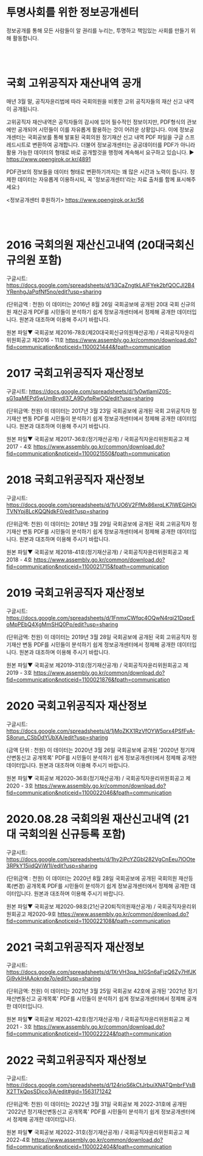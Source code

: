 # 투명사회를 위한 정보공개센터
정보공개를 통해 모든 사람들이 알 권리를 누리는, 투명하고 책임있는 사회를 만들기 위해 활동합니다.  

<br></br>

# 국회 고위공직자 재산내역 공개
매년 3월 말, 공직자윤리법에 따라 국회의원을 비롯한 고위 공직자들의 재산 신고 내역이 공개됩니다. 

고위공직자 재산내역은 공직자들의 감시에 있어 필수적인 정보이지만, PDF형식의 관보에만 공개되어 시민들이 이를 자유롭게 활용하는 것이 어려운 상황입니다.
이에 정보공개센터는 국회공보를 통해 발표된 국회의원 정기재산 신고 내역 PDF 파일을 구글 스프레드시트로 변환하여 공개합니다. 
더불어 정보공개센터는 공공데이터를 PDF가 아니라 활용 가능한 데이터의 형태로 바로 공개할것을 행정에 계속해서 요구하고 있습니다. 
▶ https://www.opengirok.or.kr/4891

PDF관보의 정보들을 데이터 형태로 변환하기까지는 꽤 많은 시간과 노력이 듭니다. 정제한 데이터는 자유롭게 이용하시되, 꼭 '정보공개센터'라는 자료 출처를 함께 표시해주세요:) 

<정보공개센터 후원하기>
https://www.opengirok.or.kr/56

<br></br>


# 2016 국회의원 재산신고내역 (20대국회신규의원 포함)

구글시트: https://docs.google.com/spreadsheets/d/1i3CaZngtkLAIFYek2bfQOCJI2B4YRenhgJaPqfNf5no/edit?usp=sharing

(단위금액 : 천원)
이 데이터는 2016년 8월 26일 국회공보에 공개된 20대 국회 신규의원 재산공개  PDF를 시민들이 분석하기 쉽게 정보공개센터에서 정제해 공개한 데이터입니다.
원본과 대조하며 이용해 주시기 바랍니다.

원본 파일▼
국회공보 제2016-78호(제20대국회신규의원재산공개) / 국회공직자윤리위원회공고 제2016 - 11호
https://www.assembly.go.kr/common/download.do?fid=communication&noticeid=1100021444&fpath=communication

# 2017 국회고위공직자 재산정보
구글시트: https://docs.google.com/spreadsheets/d/1y0wtlamIZ0S-sG1qaMEPd5wUmBrvdI37_A9DyfpRwOQ/edit?usp=sharing 

(단위금액: 천원)
이 데이터는 2017년 3월 23일 국회공보에 공개된 국회 고위공직자 정기재산 변동 PDF를 시민들이 분석하기 쉽게 정보공개센터에서 정제해 공개한 데이터입니다.
원본과 대조하며 이용해 주시기 바랍니다.

원본 파일▼
국회공보 제2017-36호(정기재산공개) / 국회공직자윤리위원회공고 제2017 - 4호
https://www.assembly.go.kr/common/download.do?fid=communication&noticeid=1100021550&fpath=communication

# 2018 국회고위공직자 재산정보

구글시트: https://docs.google.com/spreadsheets/d/1VUO6V2FfMx86xrqLK7lWEGjHOiTVNYpj8LcKQQNdkF0/edit?usp=sharing

(단위금액: 천원)
이 데이터는 2018년 3월 29일 국회공보에 공개된 국회 고위공직자 정기재산 변동 PDF를 시민들이 분석하기 쉽게 정보공개센터에서 정제해 공개한 데이터입니다.
원본과 대조하며 이용해 주시기 바랍니다.

원본 파일▼
국회공보 제2018-41호(정기재산공개) /  국회공직자윤리위원회공고 제2018 - 4호
https://www.assembly.go.kr/common/download.do?fid=communication&noticeid=1100021715&fpath=communication


# 2019 국회고위공직자 재산정보

구글시트: https://docs.google.com/spreadsheets/d/1FnmxCWfqc4OQwN4rqi21DqprEoMpPEbQ4XgMmSHQ0Po/edit?usp=sharing

(단위금액: 천원)
이 데이터는 2019년 3월 28일 국회공보에 공개된 국회 고위공직자 정기재산 변동 PDF를 시민들이 분석하기 쉽게 정보공개센터에서 정제해 공개한 데이터입니다.
원본과 대조하며 이용해 주시기 바랍니다. 

원본 파일▼
국회공보 제2019-31호(정기재산공개) /  국회공직자윤리위원회공고 제2019 - 3호
https://www.assembly.go.kr/common/download.do?fid=communication&noticeid=1100021876&fpath=communication


# 2020 국회고위공직자 재산정보

구글시트: https://docs.google.com/spreadsheets/d/1jMoZKX1RzVfOYW5prx4PSfFvA-S8orun_CSbDdYUbXA/edit?usp=sharing

(금액 단위 : 천원) 
이 데이터는 2020년 3월 26일 국회공보에 공개된 '2020년 정기재산변동신고 공개목록' PDF를 시민들이 분석하기 쉽게 정보공개센터에서 정제해 공개한 데이터입니다.
원본과 대조하며 이용해 주시기 바랍니다. 

원본 파일▼
국회공보 제2020-36호(정기재산공개) /  국회공직자윤리위원회공고 제2020 - 3호
https://www.assembly.go.kr/common/download.do?fid=communication&noticeid=1100022046&fpath=communication

# 2020.08.28 국회의원 재산신고내역 (21대 국회의원 신규등록 포함)

구글시트: https://docs.google.com/spreadsheets/d/1hy2jPcYZGbl282VgCnEeu7lOOte3RPkY15iidQViW1I/edit?usp=sharing

(단위금액 : 천원)
이 데이터는 2020년 8월 28일 국회공보에 공개된 국회의원 재산등록(변경) 공개목록 PDF를 시민들이 분석하기 쉽게 정보공개센터에서 정제해 공개한 데이터입니다.
원본과 대조하며 이용해 주시기 바랍니다. 

원본 파일▼
국회공보 제2020-98호(21신규20퇴직의원재산공개) / 국회공직자윤리위원회공고 제2020-9호
https://www.assembly.go.kr/common/download.do?fid=communication&noticeid=1100022108&fpath=communication

# 2021 국회고위공직자 재산정보

구글시트: https://docs.google.com/spreadsheets/d/1XrVH3qa_hIGSn6aFjzQ6Zy7HfJKGj9vkIHAAoknde7o/edit?usp=sharing

(단위금액: 천원)
이 데이터는 2021년 3월 25일 국회공보 42호에 공개된 '2021년 정기재산변동신고 공개목록' PDF를 시민들이 분석하기 쉽게 정보공개센터에서 정제해 공개한 데이터입니다.

원본 파일▼
국회공보 제2021-42호(정기재산공개) / 국회공직자윤리위원회공고 제2021 - 3호
https://www.assembly.go.kr/common/download.do?fid=communication&noticeid=1100022224&fpath=communication

# 2022 국회고위공직자 재산정보

구글시트: https://docs.google.com/spreadsheets/d/124rioS6kCtJrbuiXNATQmbrFVsBX2TTkQpsSDjco3jA/edit#gid=1563171242

(단위금액: 천원)
이 데이터는 2022년 3월 31일 국회공보 제 2022-31호에 공개된 '2022년 정기재산변동신고 공개목록' PDF를 시민들이 분석하기 쉽게 정보공개센터에서 정제해 공개한 데이터입니다.

원본 파일▼
국회공보 제2022-31호(정기재산공개) / 국회공직자윤리위원회공고 제2022-4호
https://www.assembly.go.kr/common/download.do?fid=communication&noticeid=1100022404&fpath=communication

